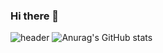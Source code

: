 ### Hi there 👋

<!--
**201580ag/201580ag** is a ✨ _special_ ✨ repository because its `README.md` (this file) appears on your GitHub profile.

Here are some ideas to get you started:

- 🔭 I am learning.
- 🌱 c#, c++, python, ...
- 👯 I’m looking to collaborate on ...
- 🤔 I’m looking for help with ...
- 💬 Ask me about ...
- 📫 ROSTMI#3770
- 😄 Pronouns: ...
- ⚡ Fun fact: ...
-->
![header](https://capsule-render.vercel.app/api?type=waving&color=_hexcode&height=300&section=header&text=201580ag&fontSize=90)
![Anurag's GitHub stats](https://github-readme-stats.vercel.app/api?username=201580ag&show_icons=true&theme=great-gatsby)

